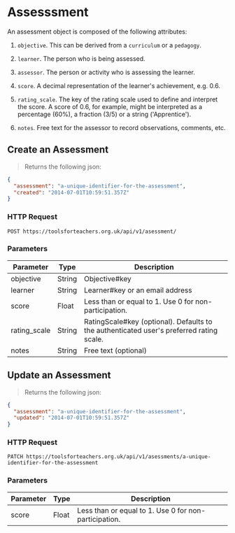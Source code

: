 # Assesssment

An assessment object is composed of the following attributes:

1. `objective`. This can be derived from a `curriculum` or a `pedagogy`.

2. `learner`. The person who is being assessed.

3. `assessor`. The person or activity who is assessing the learner.

4. `score`. A decimal representation of the learner's achievement, e.g. 0.6.

5. `rating_scale`. The key of the rating scale used to define and interpret the score. A score of 0.6, for example, might be interpreted as a percentage (60%), a fraction (3/5) or a string ('Apprentice').

6. `notes`. Free text for the assessor to record observations, comments, etc.

## Create an Assessment
> Returns the following json:

```json
{
  "assessment": "a-unique-identifier-for-the-assessment",
  "created": "2014-07-01T10:59:51.357Z"
}
```

### HTTP Request

`POST https://toolsforteachers.org.uk/api/v1/asessment/`

### Parameters

Parameter | Type | Description
--------- | ----- | ----------
objective | String | Objective#key
learner | String | Learner#key or an email address
score | Float | Less than or equal to 1. Use 0 for non-participation.
rating_scale | String | RatingScale#key (optional). Defaults to the authenticated user's preferred rating scale.
notes | String | Free text (optional)

## Update an Assessment
> Returns the following json:

```json
{
  "assessment": "a-unique-identifier-for-the-assessment",
  "updated": "2014-07-01T10:59:51.357Z"
}
```

### HTTP Request

`PATCH https://toolsforteachers.org.uk/api/v1/asessments/a-unique-identifier-for-the-assessment`

### Parameters

Parameter | Type | Description
--------- | ----- | ----------
score | Float | Less than or equal to 1. Use 0 for non-participation.
